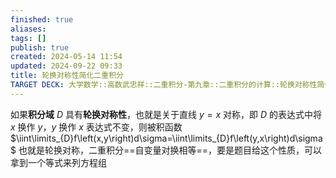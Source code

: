```yaml
---
finished: true
aliases: 
tags: []
publish: true
created: 2024-05-14 11:54
updated: 2024-09-22 09:33
title: 轮换对称性简化二重积分
TARGET DECK: 大学数学::高数武忠祥::二重积分-第九章::二重积分的计算::轮换对称性简化二重积分
---
```


如果**积分域** $D$ 具有**轮换对称性**，也就是关于直线 $y = x$ 对称，即 $D$ 的表达式中将 $x$ 换作 $y$，$y$ 换作 $x$ 表达式不变，则被积函数$\iint\limits_{D}f\left(x,y\right)d\sigma=\iint\limits_{D}f\left(y,x\right)d\sigma$
也就是轮换对称，二重积分==自变量对换相等==，要是题目给这个性质，可以拿到一个等式来列方程组

